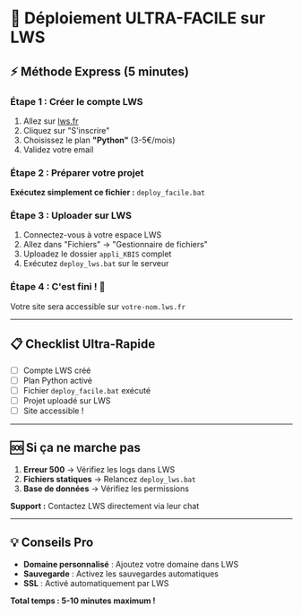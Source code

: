 # 🚀 Déploiement ULTRA-FACILE sur LWS

## ⚡ Méthode Express (5 minutes)

### Étape 1 : Créer le compte LWS
1. Allez sur [lws.fr](https://www.lws.fr)
2. Cliquez sur "S'inscrire"
3. Choisissez le plan **"Python"** (3-5€/mois)
4. Validez votre email

### Étape 2 : Préparer votre projet
**Exécutez simplement ce fichier :** `deploy_facile.bat`

### Étape 3 : Uploader sur LWS
1. Connectez-vous à votre espace LWS
2. Allez dans "Fichiers" → "Gestionnaire de fichiers"
3. Uploadez le dossier `appli_KBIS` complet
4. Exécutez `deploy_lws.bat` sur le serveur

### Étape 4 : C'est fini ! 🎉
Votre site sera accessible sur `votre-nom.lws.fr`

---

## 📋 Checklist Ultra-Rapide

- [ ] Compte LWS créé
- [ ] Plan Python activé
- [ ] Fichier `deploy_facile.bat` exécuté
- [ ] Projet uploadé sur LWS
- [ ] Site accessible !

---

## 🆘 Si ça ne marche pas

1. **Erreur 500** → Vérifiez les logs dans LWS
2. **Fichiers statiques** → Relancez `deploy_lws.bat`
3. **Base de données** → Vérifiez les permissions

**Support :** Contactez LWS directement via leur chat

---

## 💡 Conseils Pro

- **Domaine personnalisé** : Ajoutez votre domaine dans LWS
- **Sauvegarde** : Activez les sauvegardes automatiques
- **SSL** : Activé automatiquement par LWS

**Total temps : 5-10 minutes maximum !**



